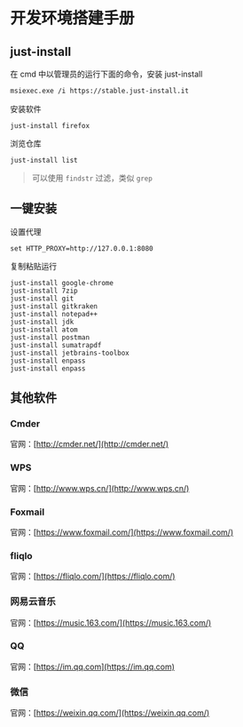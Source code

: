 # 开发环境搭建手册

## just-install

在 cmd 中以管理员的运行下面的命令，安装 just-install

```bash
msiexec.exe /i https://stable.just-install.it
```

安装软件

```
just-install firefox
```

浏览仓库

```
just-install list
```

> 可以使用 `findstr` 过滤，类似 `grep`

## 一键安装

设置代理

```
set HTTP_PROXY=http://127.0.0.1:8080
```

复制粘贴运行

```
just-install google-chrome
just-install 7zip
just-install git
just-install gitkraken
just-install notepad++
just-install jdk
just-install atom
just-install postman
just-install sumatrapdf
just-install jetbrains-toolbox
just-install enpass
just-install enpass
```



## 其他软件

### Cmder

官网：[http://cmder.net/](http://cmder.net/)

### WPS

官网：[http://www.wps.cn/](http://www.wps.cn/)

### Foxmail

官网：[https://www.foxmail.com/](https://www.foxmail.com/)

### fliqlo

官网：[https://fliqlo.com/](https://fliqlo.com/)

### 网易云音乐

官网：[https://music.163.com/](https://music.163.com/)

### QQ

官网：[https://im.qq.com](https://im.qq.com)

### 微信

官网：[https://weixin.qq.com/](https://weixin.qq.com/)